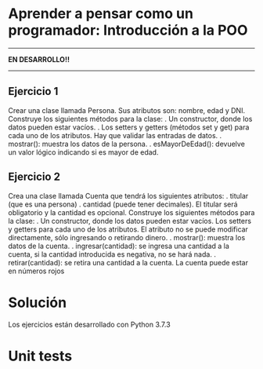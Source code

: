 # Aprender a pensar como un programador: Introducción a la POO

________________________________
**EN DESARROLLO!!**
_______________________________

## Ejercicio 1

Crear una clase llamada Persona. Sus atributos son: nombre, edad y DNI. Construye los siguientes
métodos para la clase:
. Un constructor, donde los datos pueden estar vacíos.
. Los setters y getters (métodos set y get) para cada uno de los atributos. Hay que validar las entradas de
datos.
. mostrar(): muestra los datos de la persona.
. esMayorDeEdad(): devuelve un valor lógico indicando si es mayor de edad.


## Ejercicio 2
Crea una clase llamada Cuenta que tendrá los siguientes atributos:
. titular (que es una persona)
. cantidad (puede tener decimales).
El titular será obligatorio y la cantidad es opcional. Construye los siguientes métodos para la clase:
. Un constructor, donde los datos pueden estar vacíos.
Los setters y getters para cada uno de los atributos. El atributo no se puede modificar directamente, sólo
ingresando o retirando dinero.
. mostrar(): muestra los datos de la cuenta.
. ingresar(cantidad): se ingresa una cantidad a la cuenta, si la cantidad introducida es negativa, no se
hará nada.
. retirar(cantidad): se retira una cantidad a la cuenta. La cuenta puede estar en números rojos

# Solución

Los ejercicios están desarrollado con Python 3.7.3


# Unit tests



